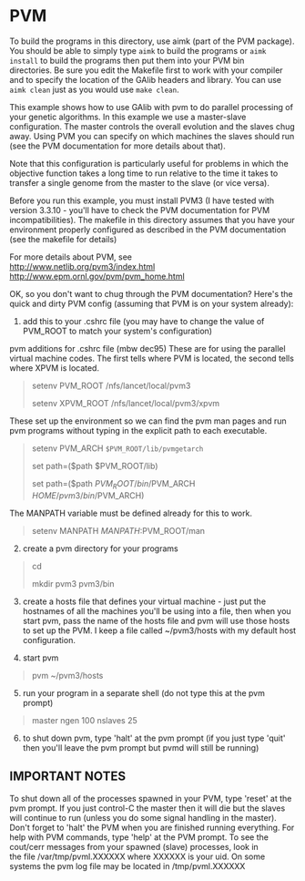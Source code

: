 # PVM

To build the programs in this directory, use aimk (part of the PVM package).  
You should be able to simply type `aimk` to build the programs or
`aimk install` to build the programs then put them into your PVM bin  
directories.  Be sure you edit the Makefile first to work with your compiler
and to specify the location of the GAlib headers and library.  You can use
`aimk clean` just as you would use `make clean`.

This example shows how to use GAlib with pvm to do parallel processing of your
genetic algorithms.  In this example we use a master-slave configuration.  The
master controls the overall evolution and the slaves chug away.  Using PVM you
can specify on which machines the slaves should run (see the PVM documentation
for more details about that).

Note that this configuration is particularly useful for problems in which the
objective function takes a long time to run relative to the time it takes to
transfer a single genome from the master to the slave (or vice versa).

Before you run this example, you must install PVM3 (I have tested with version
3.3.10 - you'll have to check the PVM documentation for PVM incompatibilities).
The makefile in this directory assumes that you have your environment properly
configured as described in the PVM documentation (see the makefile for details)

For more details about PVM, see  
 <http://www.netlib.org/pvm3/index.html>
 <http://www.epm.ornl.gov/pvm/pvm_home.html>

OK, so you don't want to chug through the PVM documentation?  Here's the  
quick and dirty PVM config (assuming that PVM is on your system already):

1) add this to your .cshrc file (you may have to change the value of  
   PVM_ROOT to match your system's configuration)

pvm additions for .cshrc file (mbw dec95)
These are for using the parallel virtual machine codes.  The first tells
where PVM is located, the second tells where XPVM is located.
> setenv PVM_ROOT /nfs/lancet/local/pvm3
>
> setenv XPVM_ROOT /nfs/lancet/local/pvm3/xpvm

These set up the environment so we can find the pvm man pages and run pvm
programs without typing in the explicit path to each executable.

> setenv PVM_ARCH `$PVM_ROOT/lib/pvmgetarch`
>
> set path=($path $PVM_ROOT/lib)
>
> set path=($path $PVM_ROOT/bin/$PVM_ARCH $HOME/pvm3/bin/$PVM_ARCH)

The MANPATH variable must be defined already for this to work.

> setenv MANPATH ${MANPATH}:$PVM_ROOT/man

2) create a pvm directory for your programs

> cd
>
> mkdir pvm3 pvm3/bin

3) create a hosts file that defines your virtual machine - just put the
   hostnames of all the machines you'll be using into a file, then when you
   start pvm, pass the name of the hosts file and pvm will use those hosts
   to set up the PVM.  I keep a file called ~/pvm3/hosts with my default
   host configuration.

4) start pvm

> pvm ~/pvm3/hosts

5) run your program in a separate shell (do not type this at the pvm prompt)

> master ngen 100 nslaves 25

6) to shut down pvm, type 'halt' at the pvm prompt (if you just type 'quit'
   then you'll leave the pvm prompt but pvmd will still be running)

## IMPORTANT NOTES

  To shut down all of the processes spawned in your PVM, type 'reset' at the
pvm prompt.  If you just control-C the master then it will die but the slaves
will continue to run (unless you do some signal handling in the master).  Don't
forget to 'halt' the PVM when you are finished running everything.  For help
with PVM commands, type 'help' at the PVM prompt.
  To see the cout/cerr messages from your spawned (slave) processes, look in  
the file /var/tmp/pvml.XXXXXX where XXXXXX is your uid.  On some systems the
pvm log file may be located in /tmp/pvml.XXXXXX
